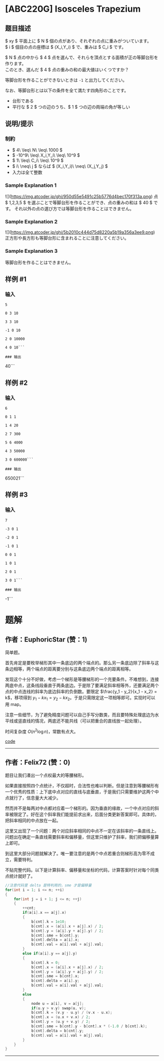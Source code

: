 # [ABC220G] Isosceles Trapezium

## 题目描述

[problemUrl]: https://atcoder.jp/contests/abc220/tasks/abc220_g

$ xy $ 平面上に $ N $ 個の点があり、それぞれの点に重みがついています。  
 $ i $ 個目の点の座標は $ (X_i,Y_i) $ で、重みは $ C_i $ です。

$ N $ 点の中から $ 4 $ 点を選んで、それらを頂点とする面積が正の等脚台形を作ります。  
 このとき、選んだ $ 4 $ 点の重みの和の最大値はいくつですか？

等脚台形を作ることができないときは `-1` と出力してください。

なお、等脚台形とは以下の条件を全て満たす四角形のことです。

- 台形である
- 平行な $ 2 $ つの辺のうち、$ 1 $ つの辺の両端の角が等しい

## 说明/提示

### 制約

- $ 4\ \leq\ N\ \leq\ 1000 $
- $ -10^9\ \leq\ X_i,Y_i\ \leq\ 10^9 $
- $ 1\ \leq\ C_i\ \leq\ 10^9 $
- $ i\ \neq\ j $ ならば $ (X_i,Y_i)\ \neq\ (X_j,Y_j) $
- 入力は全て整数

### Sample Explanation 1

!\[\](https://img.atcoder.jp/ghi/950d55e5491c25b5776d4bec170f313a.png) 点 $ 1,2,3,5 $ を選ぶことで等脚台形を作ることができ、点の重みの和は $ 40 $ です。 それ以外の点の選び方では等脚台形を作ることはできません。

### Sample Explanation 2

!\[\](https://img.atcoder.jp/ghi/5b2010c444d75d8220a5b19a356a3ee9.png) 正方形や長方形も等脚台形に含まれることに注意してください。

### Sample Explanation 3

等脚台形を作ることはできません。

## 样例 #1

### 输入

```
5
0 3 10
3 3 10
-1 0 10
2 0 10000
4 0 10```

### 输出

```
40```

## 样例 #2

### 输入

```
6
0 1 1
1 4 20
2 7 300
5 6 4000
4 3 50000
3 0 600000```

### 输出

```
650021```

## 样例 #3

### 输入

```
7
-3 0 1
-2 0 1
-1 0 1
0 0 1
1 0 1
2 0 1
3 0 1```

### 输出

```
-1```

# 题解

## 作者：EuphoricStar (赞：1)

简单题。

首先肯定是要枚举梯形其中一条底边的两个端点的。那么另一条底边除了斜率与这条边相等，两个端点的距离要分别与这条底边两个端点的距离相等。

发现这个十分不好做，考虑一个梯形是等腰梯形的一个充要条件。不难想到，连接两底中点，这条线段垂直于两条底边。于是除了要满足斜率相等外，还要满足两个点的中点连线的斜率为底边斜率的负倒数。要限定 $\frac{y_1 - y_2}{x_1 - x_2} = k$，移项得到 $y_1 - k x_1 = y_2 - k x_2$。于是只需限定这一项相等即可。实现时可以用 map。

注意一些细节，为了避免精度问题可以自己手写分数类，而且要特殊处理底边为水平线或竖直线的情况，两底还不能共线（可以把重合的直线放一起处理）。

时间复杂度 $O(n^2 \log n)$，常数有点大。

[code](https://atcoder.jp/contests/abc220/submissions/42277478)

---

## 作者：Felix72 (赞：0)

题目让我们凑出一个点权最大的等腰梯形。

如果直接按照四个点统计，不仅超时，合法性也难以判断。但是注意到等腰梯形有一个优秀的性质：上下底中点对应的直线与底垂直，于是我们只需要维护这两个中点就行了，信息量大大减少。

然而并不是每两对中点都对应着一个梯形的。因为垂直的缘故，一个中点对应的斜率被限定了。好在这个斜率我们能提前求出来，后面分类更新答案即可。具体的，把斜率相同的中点放在一起。

这里又出现了一个问题：两个对应斜率相同的中点不一定在该斜率的一条直线上。问题出在确定一条直线需要斜率和偏移量，但这里只维护了斜率，我们把偏移量算上即可。

到这里大部分问题就解决了。唯一要注意的是两个中点若重合则梯形高为零不成立，需要特判。

不贴完整代码。以下是计算斜率、偏移量和坐标的代码，计算答案时针对每个同类点统计就好了。

```cpp
//注意代码里 delta 是特判用的，sme 才是偏移量
for(int i = 1; i <= n; ++i)
{
	for(int j = i + 1; j <= n; ++j)
	{
		++cnt;
		if(a[i].x == a[j].x)
		{
			b[cnt].k = 1e10;
			b[cnt].x = (a[i].x + a[j].x) / 2;
			b[cnt].y = (a[i].y + a[j].y) / 2;
			b[cnt].sme = b[cnt].y;
			b[cnt].delta = a[i].x;
			b[cnt].val = a[i].val + a[j].val;
		}
		else if(a[i].y == a[j].y)
		{
			b[cnt].k = 0;
			b[cnt].x = (a[i].x + a[j].x) / 2;
			b[cnt].y = (a[i].y + a[j].y) / 2;
			b[cnt].sme = b[cnt].x;
			b[cnt].delta = a[i].y;
			b[cnt].val = a[i].val + a[j].val;
		}
		else
		{
			node u = a[i], v = a[j];
			if(u.y > v.y) swap(u, v);
			b[cnt].k = (v.y - u.y) / (v.x - u.x);
			b[cnt].x = (u.x + v.x) / 2;
			b[cnt].y = (u.y + v.y) / 2;
			b[cnt].sme = b[cnt].y - b[cnt].x * (-1.0 / b[cnt].k);
			b[cnt].delta = b[cnt].y;
			b[cnt].val = a[i].val + a[j].val;
		}
	}
}
```

---


